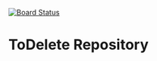 [![Board Status](https://dev.azure.com/antoniopassalacqua/1a561f7e-e209-4215-8f25-36cfbf251d02/1afc36a6-6901-4b07-b58e-bd2abcfc915d/_apis/work/boardbadge/9af2b6c9-9523-47a7-8d46-32f7794fb810)](https://dev.azure.com/antoniopassalacqua/1a561f7e-e209-4215-8f25-36cfbf251d02/_boards/board/t/1afc36a6-6901-4b07-b58e-bd2abcfc915d/Microsoft.RequirementCategory)
# ToDelete Repository
